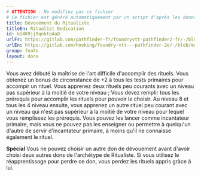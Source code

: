 ```yaml
---
# ATTENTION : Ne modifiez pas ce fichier
# Ce fichier est généré automatiquement par un script d'après les données du module Foundry VTT officiel et de sa traduction
title: Dévouement du Ritualiste
titleEn: Ritualist Dedication
id: kU4K9jj9qnktoAaQ
urlFr: https://gitlab.com/pathfinder-fr/foundryvtt-pathfinder2-fr/-/blob/master/data/feats/kU4K9jj9qnktoAaQ.htm
urlEn: https://gitlab.com/hooking/foundry-vtt---pathfinder-2e/-/blob/master/packs/data/feats.db/ritualist-dedication.json
group: feats
layout: dons
---
```

Vous avez débuté la maîtrise de l'art difficile d'accomplir des rituels. Vous obtenez un bonus de circonstance de +2 à tous les tests primaires pour accompir un rituel. Vous apprenez deux rituels peu courants avec un niveau pas supérieur à la moitié de votre niveau ; Vous devez remplir tous les prérequis pour accomplir les rituels pour pouvoir le choisir. Au niveau 8 et tous les 4 niveau ensuite, vous apprenez un autre rituel peu courant avec un niveau qui n'est pas supérieur à la moitié de votre niveau pour lequel vous remplissez les prérequis. Vous pouvez les lancer comme incantateur primaire, mais vous ne pouvez pas les enseigner ou permettre à quelqu'un d'autre de servir d'incantateur primaire, à moins qu'il ne connaisse également le rituel.

**Spécial** Vous ne pouvez choisir un autre don de dévouement avant d'avoir choisi deux autres dons de l'archétype de Ritualiste. Si vous utilisez le réapprentissage pour perdre ce don, vous perdez les rituels appris gràce à lui.


